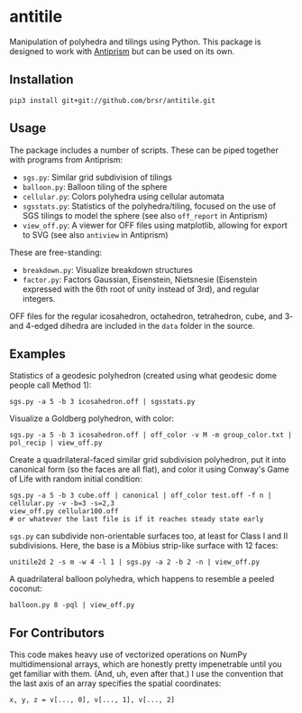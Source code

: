 # antitile
Manipulation of polyhedra and tilings using Python. This package is designed to work with [Antiprism](https://github.com/antiprism/antiprism) but can be used on its own.

## Installation

    pip3 install git+git://github.com/brsr/antitile.git

## Usage
The package includes a number of scripts. These can be piped together with programs from Antiprism:
* `sgs.py`: Similar grid subdivision of tilings
* `balloon.py`: Balloon tiling of the sphere
* `cellular.py`: Colors polyhedra using cellular automata
* `sgsstats.py`: Statistics of the polyhedra/tiling, focused on the use of SGS tilings to model the sphere (see also `off_report` in Antiprism)
* `view_off.py`: A viewer for OFF files using matplotlib, allowing for export to SVG (see also `antiview` in Antiprism)

These are free-standing:
* `breakdown.py`: Visualize breakdown structures
* `factor.py`: Factors Gaussian, Eisenstein, Nietsnesie (Eisenstein expressed with the 6th root of unity instead of 3rd), and regular integers.

OFF files for the regular icosahedron, octahedron, tetrahedron, cube, and 3- and 4-edged dihedra are included in the `data` folder in the source.

## Examples
Statistics of a geodesic polyhedron (created using what geodesic dome people call Method 1):

    sgs.py -a 5 -b 3 icosahedron.off | sgsstats.py

Visualize a Goldberg polyhedron, with color:

    sgs.py -a 5 -b 3 icosahedron.off | off_color -v M -m group_color.txt | pol_recip | view_off.py

Create a quadrilateral-faced similar grid subdivision polyhedron, put it into canonical form (so the faces are all flat), and color it using Conway's Game of Life with random initial condition:

	sgs.py -a 5 -b 3 cube.off | canonical | off_color test.off -f n | cellular.py -v -b=3 -s=2,3
	view_off.py cellular100.off 
	# or whatever the last file is if it reaches steady state early

`sgs.py` can subdivide non-orientable surfaces too, at least for Class I and II subdivisions. Here, the base is a Möbius strip-like surface with 12 faces:

	unitile2d 2 -s m -w 4 -l 1 | sgs.py -a 2 -b 2 -n | view_off.py	
	
A quadrilateral balloon polyhedra, which happens to resemble a peeled coconut:

    balloon.py 8 -pql | view_off.py

## For Contributors
This code makes heavy use of vectorized operations on NumPy multidimensional arrays, which are honestly pretty impenetrable until you get familiar with them. (And, uh, even after that.) I use the convention that the last axis of an array specifies the spatial coordinates:

    x, y, z = v[..., 0], v[..., 1], v[..., 2]
